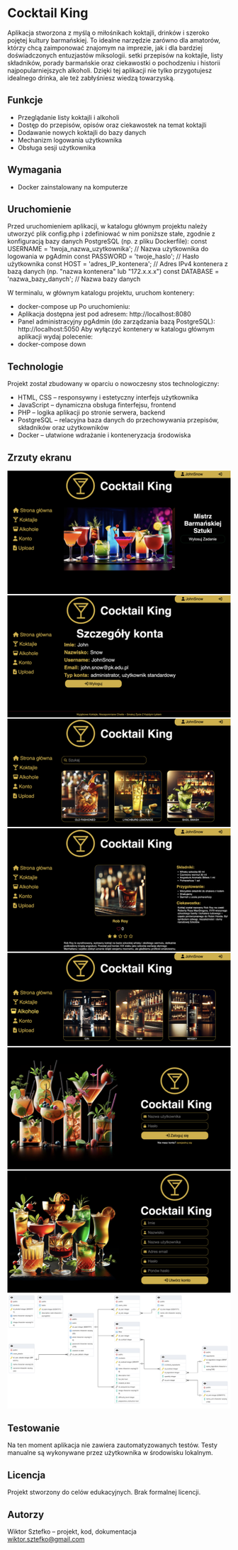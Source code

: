 # Cocktail King
Aplikacja stworzona z myślą o miłośnikach koktajli, drinków i szeroko pojętej kultury barmańskiej. To idealne narzędzie zarówno dla amatorów, którzy chcą zaimponować znajomym na imprezie, jak i dla bardziej doświadczonych entuzjastów miksologii.
setki przepisów na koktajle, listy składników, porady barmańskie oraz ciekawostki o pochodzeniu i historii najpopularniejszych alkoholi. Dzięki tej aplikacji nie tylko przygotujesz idealnego drinka, ale też zabłyśniesz wiedzą towarzyską.

## Funkcje
- Przeglądanie listy koktajli i alkoholi
- Dostęp do przepisów, opisów oraz ciekawostek na temat koktajli
- Dodawanie nowych koktajli do bazy danych
- Mechanizm logowania użytkownika
- Obsługa sesji użytkownika

## Wymagania
- Docker zainstalowany na komputerze

## Uruchomienie
Przed uruchomieniem aplikacji, w katalogu głównym projektu należy utworzyć plik config.php i zdefiniować w nim poniższe stałe, zgodnie z konfiguracją bazy danych PostgreSQL (np. z pliku Dockerfile):
const USERNAME = 'twoja_nazwa_uzytkownika';   // Nazwa użytkownika do logowania w pgAdmin
const PASSWORD = 'twoje_haslo';               // Hasło użytkownika
const HOST = 'adres_IP_kontenera';            // Adres IPv4 kontenera z bazą danych (np. "nazwa kontenera" lub "172.x.x.x")
const DATABASE = 'nazwa_bazy_danych';         // Nazwa bazy danych

W terminalu, w głównym katalogu projektu, uruchom kontenery:
- docker-compose up
Po uruchomieniu:
- Aplikacja dostępna jest pod adresem: http://localhost:8080
- Panel administracyjny pgAdmin (do zarządzania bazą PostgreSQL): http://localhost:5050
Aby wyłączyć kontenery w katalogu głównym aplikacji wydaj polecenie:
- docker-compose down

## Technologie
Projekt został zbudowany w oparciu o nowoczesny stos technologiczny:
- HTML, CSS – responsywny i estetyczny interfejs użytkownika
- JavaScript – dynamiczna obsługa finterfejsu, frontend
- PHP – logika aplikacji po stronie serwera, backend
- PostgreSQL – relacyjna baza danych do przechowywania przepisów, składników oraz użytkowników
- Docker – ułatwione wdrażanie i konteneryzacja środowiska

## Zrzuty ekranu
![Strona główna](./screenshots/main.png)
![Konto użytkownika](./screenshots/account.png)
![Koktajle](./screenshots/cocktails.png)
![Koktajl](./screenshots/cocktail.png)
![Alkohole](./screenshots/alcohols.png)
![Logowanie](./screenshots/login.png)
![Register](./screenshots/register.png)
![ERD](./screenshots/erd.png)

## Testowanie
Na ten moment aplikacja nie zawiera zautomatyzowanych testów. Testy manualne są wykonywane przez użytkownika w środowisku lokalnym.

## Licencja
Projekt stworzony do celów edukacyjnych. Brak formalnej licencji.

## Autorzy
Wiktor Sztefko – projekt, kod, dokumentacja  
[wiktor.sztefko@gmail.com](mailto:wiktor.sztefko@gmail.com)



